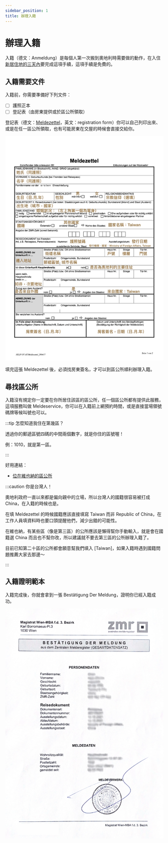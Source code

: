 ```yaml
---
sidebar_position: 1
title: 辦理入籍
---
```


# 辦理入籍

入籍（德文：Anmeldung）是每個人第一次搬到奧地利時需要做的動作，在入住[新居住地的三天內](https://www.wien.gv.at/amtshelfer/dokumente/verwaltung/meldeservice/anmeldung.html)要完成這項手續，這項手續是免費的。

## 入籍需要文件

入籍前，你需要準備好下列文件：

- [ ] 護照正本
- [ ] 登記表（由房東提供或於區公所領取）

<!--（[**表格下載**](https://www.help.gv.at/Portal.Node/hlpd/public/resources/documents/meldez.pdf)）-->

登記表（德文：[Meldezettel](https://www.stadt-wien.at/wien/soziales-buerokratie/meldezettel.html)，英文：registration form）你可以自己列印出來、或是在任一區公所領取，也有可能房東在交屋的時候會直接交給你。

![Meldezettel 中譯版](./meldez.jpg)

填完這張 Meldezettel 後，必須找房東簽名，才可以到區公所順利辦理入籍。

## 尋找區公所 

入籍沒有規定你一定要在你所居住該區的區公所，任一個區公所都有提供此服務，這項服務叫做 Meldeservice，你可以在入籍前上網預約時間，或是直接當場領號碼牌等候叫號也可以。

:::tip 怎麼知道我住在第幾區？

透過你的郵遞區號四碼的中間兩個數字，就是你住的區號喔！

例：1010，就是第一區。

:::

好用連結：
- [位在維也納的區公所](https://www.wien.gv.at/mba/mba.html)

:::caution 你是台灣人！

奧地利政府一直以來都是偏向親中的立場，所以台灣人的國籍很容易被打成 China，在入籍的時候也是。

在填 Meldezettel 的時候國籍應該直接填寫 Taiwan 而非 Republic of China，在工作人員填資料時也要口頭提醒他們，減少出錯的可能性。

在維也納，有某些區（像是第三區）的公所應該是懶得幫你手動輸入，就是會在國籍選 China 而且也不幫你改，所以建議就不要去第三區的公所辦理入籍了。

目前已知第二十區的公所都會願意幫我們填入 [Taiwan]，如果入籍時遇到國籍問題推薦大家去那邊～

:::

## 入籍證明範本

入籍完成後，你就會拿到一張 Bestätigung Der Meldung，證明你已經入籍成功。

![入籍證明](./bestaetigung-der-meldung.webp)